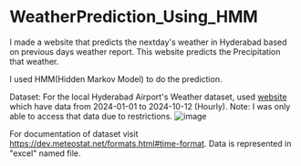 # WeatherPrediction_Using_HMM

I made a website that predicts the nextday's weather in Hyderabad based on previous days weather report.
This website predicts the Precipitation that weather.

I used HMM(Hidden Markov Model) to do the prediction.

Dataset:
For the local Hyderabad Airport's Weather dataset, used [website](https://meteostat.net/en/) which have data from 2024-01-01 to 2024-10-12 (Hourly).
Note: I was only able to access that data due to restrictions.
![image](https://github.com/user-attachments/assets/f1e6b111-a010-46a3-b177-22c15067526e)

For documentation of dataset visit https://dev.meteostat.net/formats.html#time-format.
Data is represented in "excel" named file.
